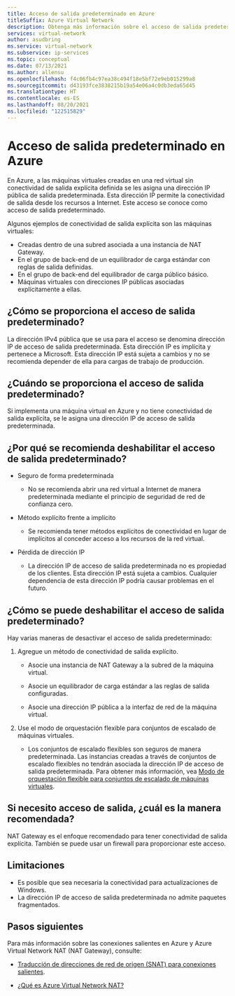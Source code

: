 ```yaml
---
title: Acceso de salida predeterminado en Azure
titleSuffix: Azure Virtual Network
description: Obtenga más información sobre el acceso de salida predeterminado en Azure.
services: virtual-network
author: asudbring
ms.service: virtual-network
ms.subservice: ip-services
ms.topic: conceptual
ms.date: 07/13/2021
ms.author: allensu
ms.openlocfilehash: f4c06fb4c97ea38c494f18e5bf72e9eb015299a8
ms.sourcegitcommit: d43193fce3838215b19a54e06a4c0db3eda65d45
ms.translationtype: HT
ms.contentlocale: es-ES
ms.lasthandoff: 08/20/2021
ms.locfileid: "122515829"
---
```

# <a name="default-outbound-access-in-azure"></a>Acceso de salida predeterminado en Azure

En Azure, a las máquinas virtuales creadas en una red virtual sin conectividad de salida explícita definida se les asigna una dirección IP pública de salida predeterminada. Esta dirección IP permite la conectividad de salida desde los recursos a Internet. Este acceso se conoce como acceso de salida predeterminado. 

Algunos ejemplos de conectividad de salida explícita son las máquinas virtuales:

* Creadas dentro de una subred asociada a una instancia de NAT Gateway.
* En el grupo de back-end de un equilibrador de carga estándar con reglas de salida definidas.
* En el grupo de back-end del equilibrador de carga público básico.
* Máquinas virtuales con direcciones IP públicas asociadas explícitamente a ellas.

## <a name="how-is-default-outbound-access-provided"></a>¿Cómo se proporciona el acceso de salida predeterminado?

La dirección IPv4 pública que se usa para el acceso se denomina dirección IP de acceso de salida predeterminada. Esta dirección IP es implícita y pertenece a Microsoft. Esta dirección IP está sujeta a cambios y no se recomienda depender de ella para cargas de trabajo de producción.

## <a name="when-is-default-outbound-access-provided"></a>¿Cuándo se proporciona el acceso de salida predeterminado?

Si implementa una máquina virtual en Azure y no tiene conectividad de salida explícita, se le asigna una dirección IP de acceso de salida predeterminada.
## <a name="why-is-disabling-default-outbound-access-recommended"></a>¿Por qué se recomienda deshabilitar el acceso de salida predeterminado?

* Seguro de forma predeterminada
    
    * No se recomienda abrir una red virtual a Internet de manera predeterminada mediante el principio de seguridad de red de confianza cero.

* Método explícito frente a implícito

    * Se recomienda tener métodos explícitos de conectividad en lugar de implícitos al conceder acceso a los recursos de la red virtual.

* Pérdida de dirección IP

    * La dirección IP de acceso de salida predeterminada no es propiedad de los clientes. Esta dirección IP está sujeta a cambios.  Cualquier dependencia de esta dirección IP podría causar problemas en el futuro.

## <a name="how-can-i-disable-default-outbound-access"></a>¿Cómo se puede deshabilitar el acceso de salida predeterminado?

Hay varias maneras de desactivar el acceso de salida predeterminado:

1.  Agregue un método de conectividad de salida explícito.

    * Asocie una instancia de NAT Gateway a la subred de la máquina virtual.

    * Asocie un equilibrador de carga estándar a las reglas de salida configuradas.

    * Asocie una dirección IP pública a la interfaz de red de la máquina virtual.

2.  Use el modo de orquestación flexible para conjuntos de escalado de máquinas virtuales.

    * Los conjuntos de escalado flexibles son seguros de manera predeterminada. Las instancias creadas a través de conjuntos de escalado flexibles no tendrán asociada la dirección IP de acceso de salida predeterminada. Para obtener más información, vea [Modo de orquestación flexible para conjuntos de escalado de máquinas virtuales](https://aka.ms/vmssflex/docs).

## <a name="if-i-need-outbound-access-what-is-the-recommended-way"></a>Si necesito acceso de salida, ¿cuál es la manera recomendada?

NAT Gateway es el enfoque recomendado para tener conectividad de salida explícita. También se puede usar un firewall para proporcionar este acceso.

## <a name="limitations"></a>Limitaciones

* Es posible que sea necesaria la conectividad para actualizaciones de Windows.
* La dirección IP de acceso de salida predeterminada no admite paquetes fragmentados. 

## <a name="next-steps"></a>Pasos siguientes

Para más información sobre las conexiones salientes en Azure y Azure Virtual Network NAT (NAT Gateway), consulte:

* [Traducción de direcciones de red de origen (SNAT) para conexiones salientes](../load-balancer/load-balancer-outbound-connections.md).

* [¿Qué es Azure Virtual Network NAT?](./nat-gateway/nat-overview.md)
